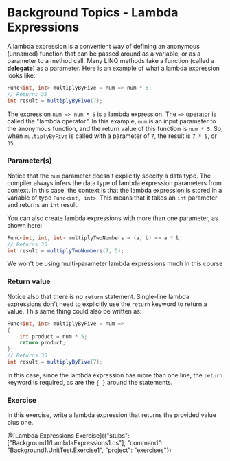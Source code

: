 [//]: # (GENERATED FILE -- DO NOT EDIT)
# Background Topics - Lambda Expressions

A lambda expression is a convenient way of defining an anonymous (unnamed) function that can be passed around as a variable, or as a parameter to a method call. Many LINQ methods take a function (called a **delegate**) as a parameter. Here is an example of what a lambda expression looks like:

```csharp
Func<int, int> multiplyByFive = num => num * 5;
// Returns 35
int result = multiplyByFive(7);
```

The expression `num => num * 5` is a lambda expression. The `=>` operator is called the "lambda operator". In this example, `num` is an input parameter to the anonymous function, and the return value of this function is `num * 5`. So, when `multiplyByFive` is called with a parameter of `7`, the result is `7 * 5`, or `35`.

### Parameter(s)
Notice that the `num` parameter doesn't explicitly specify a data type. The compiler always infers the data type of lambda expression parameters from context. In this case, the context is that the lambda expression is stored in a variable of type `Func<int, int>`. This means that it takes an `int` parameter and returns an `int` result.

You can also create lambda expressions with more than one parameter, as shown here:

```csharp
Func<int, int, int> multiplyTwoNumbers = (a, b) => a * b;
// Returns 35
int result = multiplyTwoNumbers(7, 5);
```

We won't be using multi-parameter lambda expressions much in this course

### Return value
Notice also that there is no `return` statement. Single-line lambda expressions don't need to explicitly use the `return` keyword to return a value. This same thing could also be written as:

```csharp
Func<int, int> multiplyByFive = num =>
{
    int product = num * 5;
    return product;
};
// Returns 35
int result = multiplyByFive(7);
```

In this case, since the lambda expression has more than one line, the `return` keyword is required, as are the `{ }` around the statements.

### Exercise
In this exercise, write a lambda expression that returns the provided value plus one.

@[Lambda Expressions Exercise]({"stubs": ["Background1/LambdaExpressions1.cs"], "command": "Background1.UnitTest.Exercise1", "project": "exercises"})
